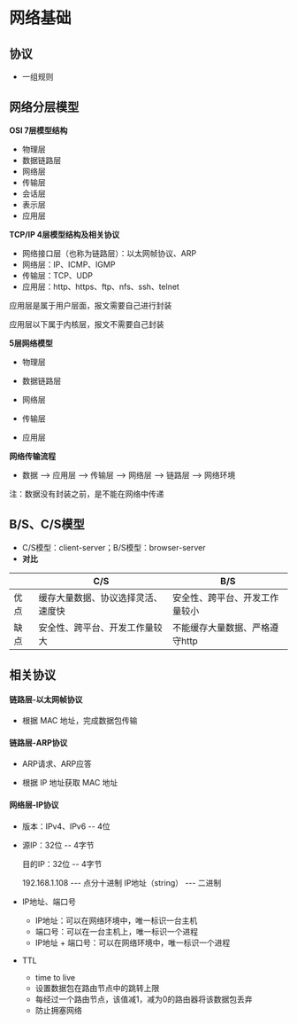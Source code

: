 # **网络基础**

## **协议**

- 一组规则



## **网络分层模型**

**OSI 7层模型结构**

-  物理层
- 数据链路层
- 网络层
- 传输层
- 会话层
- 表示层
- 应用层



**TCP/IP 4层模型结构及相关协议**

- 网络接口层（也称为链路层）：以太网帧协议、ARP
- 网络层：IP、ICMP、IGMP
- 传输层：TCP、UDP
- 应用层：http、https、ftp、nfs、ssh、telnet

应用层是属于用户层面，报文需要自己进行封装

应用层以下属于内核层，报文不需要自己封装



**5层网络模型**

- 物理层

- 数据链路层

- 网络层
- 传输层
- 应用层



**网络传输流程**

- 数据 --> 应用层 --> 传输层 --> 网络层 --> 链路层 --> 网络环境

注：数据没有封装之前，是不能在网络中传递

## **B/S、C/S模型**

- C/S模型：client-server；B/S模型：browser-server
- **对比**

| |C/S|B/S|
| ---- | ---- | ---- |
|优点|缓存大量数据、协议选择灵活、速度快|安全性、跨平台、开发工作量较小|
|缺点|安全性、跨平台、开发工作量较大|不能缓存大量数据、严格遵守http|



## **相关协议**

#### **链路层-以太网帧协议**

- 根据 MAC 地址，完成数据包传输



#### **链路层-ARP协议**

- ARP请求、ARP应答

- 根据 IP 地址获取 MAC 地址



#### **网络层-IP协议**

- 版本：IPv4、IPv6  -- 4位

- 源IP：32位  -- 4字节

  目的IP：32位    -- 4字节

  192.168.1.108 --- 点分十进制 IP地址（string）  --- 二进制 

- IP地址、端口号
  - IP地址：可以在网络环境中，唯一标识一台主机
  - 端口号：可以在一台主机上，唯一标识一个进程
  - IP地址 + 端口号：可以在网络环境中，唯一标识一个进程
- TTL
  - time to live
  - 设置数据包在路由节点中的跳转上限
  - 每经过一个路由节点，该值减1，减为0的路由器将该数据包丢弃
  - 防止拥塞网络





